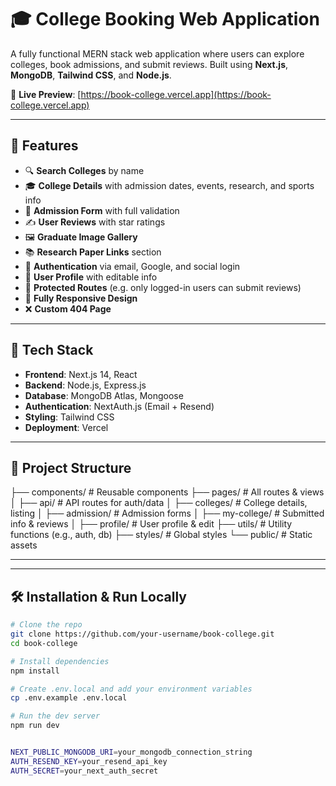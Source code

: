 # 🎓 College Booking Web Application

A fully functional MERN stack web application where users can explore colleges, book admissions, and submit reviews. Built using **Next.js**, **MongoDB**, **Tailwind CSS**, and **Node.js**.

🔗 **Live Preview**: [https://book-college.vercel.app](https://book-college.vercel.app)

---

## 📌 Features

- 🔍 **Search Colleges** by name
- 🎓 **College Details** with admission dates, events, research, and sports info
- 📝 **Admission Form** with full validation
- ✍️ **User Reviews** with star ratings
- 🖼️ **Graduate Image Gallery**
- 📚 **Research Paper Links** section
- 🔐 **Authentication** via email, Google, and social login
- 👤 **User Profile** with editable info
- 📵 **Protected Routes** (e.g. only logged-in users can submit reviews)
- 📱 **Fully Responsive Design**
- ❌ **Custom 404 Page**

---

## 🚀 Tech Stack

- **Frontend**: Next.js 14, React
- **Backend**: Node.js, Express.js
- **Database**: MongoDB Atlas, Mongoose
- **Authentication**: NextAuth.js (Email + Resend)
- **Styling**: Tailwind CSS
- **Deployment**: Vercel

---

## 📁 Project Structure

├── components/ # Reusable components
├── pages/ # All routes & views
│ ├── api/ # API routes for auth/data
│ ├── colleges/ # College details, listing
│ ├── admission/ # Admission forms
│ ├── my-college/ # Submitted info & reviews
│ ├── profile/ # User profile & edit
├── utils/ # Utility functions (e.g., auth, db)
├── styles/ # Global styles
└── public/ # Static assets


---
<!-- 
## 📸 Screenshots

*(Include relevant screenshots here if possible, like home page, college card, admission form, review section, etc.)* -->

---

## 🛠️ Installation & Run Locally

```bash
# Clone the repo
git clone https://github.com/your-username/book-college.git
cd book-college

# Install dependencies
npm install

# Create .env.local and add your environment variables
cp .env.example .env.local

# Run the dev server
npm run dev


NEXT_PUBLIC_MONGODB_URI=your_mongodb_connection_string
AUTH_RESEND_KEY=your_resend_api_key
AUTH_SECRET=your_next_auth_secret
